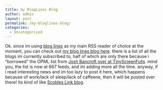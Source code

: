 ```yaml
---
title: my BlogLines Blog
author: admin
layout: post
permalink: /my-bloglines-blog/
categories:
  - Uncategorized
---
```

Ok. since im using [blog lines][1] as my main RSS reader of choice at the moment, you can check out [my blog lines blog here][2]. there is a list of all the blogs im currently subscribed to, half of which are only there because i &#8220;borrowed&#8221; the OPML list from [Josh Bancroft over at TinyScreenFulls][3]. mind you, the list is now at 667 feeds, and im adding more all the time. anyway, if i read interesting news and im too lazy to post it here, which happens because of work/lack of sleep/lack of caffeene, then it will be posted over there! Its kind of like [Scobles Link blog][4].

 [1]: http://www.bloglines.com
 [2]: http://www.bloglines.com/blog/lotas
 [3]: http://www.tinyscreenfuls.com/
 [4]: http://www.scobleizer.com/linkblog/